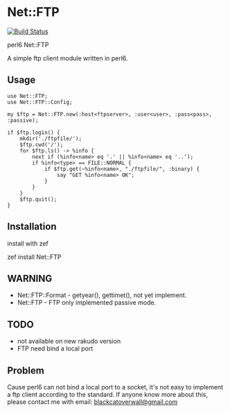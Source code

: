 # Net::FTP

[![Build Status](https://travis-ci.org/araraloren/Net-FTP.svg?branch=master)](https://travis-ci.org/araraloren/Net-FTP)

perl6 Net::FTP

A simple ftp client module written in perl6.

## Usage

```Perl6
use Net::FTP;
use Net::FTP::Config;

my $ftp = Net::FTP.new(:host<ftpserver>, :user<user>, :pass<pass>, :passive);

if $ftp.login() {
	mkdir('./ftpfile/');
	$ftp.cwd('/');
	for $ftp.ls() -> %info {
		next if (%info<name> eq '.' || %info<name> eq '..');
		if %info<type> == FILE::NORMAL {
			if $ftp.get(~%info<name>, "./ftpfile/", :binary) {
				say "GET %info<name> OK";
			}
		}
	}
	$ftp.quit();
}
```

## Installation

 install with zef

 zef install Net::FTP

## WARNING
 - Net::FTP::Format - getyear(), gettimet(), not yet implement.
 - Net::FTP - FTP only implemented passive mode.

## TODO
 - not available on new rakudo version
 - FTP need bind a local port

## Problem
Cause perl6 can not bind a local port to a socket, it's not easy to implement a ftp client according to the standard.
If anyone know more about this, please contact me with email: blackcatoverwall@gmail.com
